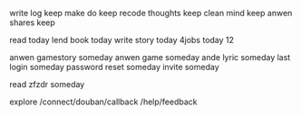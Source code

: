 write log keep
make do keep
recode thoughts  keep
clean mind  keep
anwen shares keep

read today
lend book today
write story today
4jobs today 12

anwen gamestory someday
anwen game someday
ande lyric someday
last login someday
password reset someday
invite someday

read zfzdr someday

explore
/connect/douban/callback
/help/feedback


